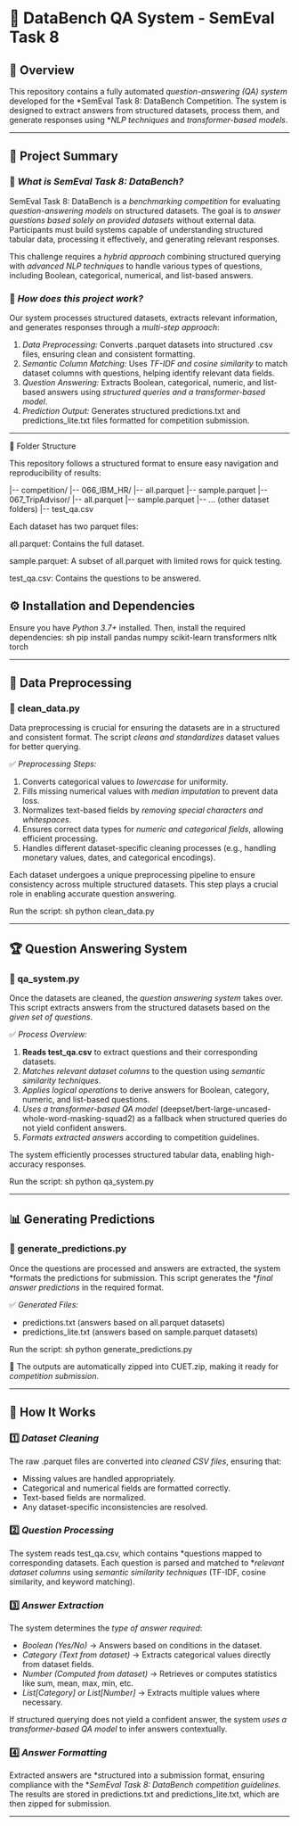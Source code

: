 # 📌 DataBench QA System - SemEval Task 8

## 📝 Overview
This repository contains a fully automated *question-answering (QA) system* developed for the *SemEval Task 8: DataBench Competition. The system is designed to extract answers from structured datasets, process them, and generate responses using **NLP techniques* and *transformer-based models*.

---

## 📜 Project Summary
### 🔹 *What is SemEval Task 8: DataBench?*
SemEval Task 8: DataBench is a *benchmarking competition* for evaluating *question-answering models* on structured datasets. The goal is to *answer questions based solely on provided datasets* without external data. Participants must build systems capable of understanding structured tabular data, processing it effectively, and generating relevant responses.

This challenge requires a *hybrid approach* combining structured querying with *advanced NLP techniques* to handle various types of questions, including Boolean, categorical, numerical, and list-based answers.

### 🔹 *How does this project work?*
Our system processes structured datasets, extracts relevant information, and generates responses through a *multi-step approach*:

1. *Data Preprocessing:* Converts .parquet datasets into structured .csv files, ensuring clean and consistent formatting.
2. *Semantic Column Matching:* Uses *TF-IDF and cosine similarity* to match dataset columns with questions, helping identify relevant data fields.
3. *Question Answering:* Extracts Boolean, categorical, numeric, and list-based answers using *structured queries and a transformer-based model*.
4. *Prediction Output:* Generates structured predictions.txt and predictions_lite.txt files formatted for competition submission.

---
📂 Folder Structure

This repository follows a structured format to ensure easy navigation and reproducibility of results:

|-- competition/
    |-- 066_IBM_HR/
        |-- all.parquet
        |-- sample.parquet
    |-- 067_TripAdvisor/
        |-- all.parquet
        |-- sample.parquet
    |-- ... (other dataset folders)
    |-- test_qa.csv

Each dataset has two parquet files:

all.parquet: Contains the full dataset.

sample.parquet: A subset of all.parquet with limited rows for quick testing.

test_qa.csv: Contains the questions to be answered.


## ⚙ Installation and Dependencies
Ensure you have *Python 3.7+* installed. Then, install the required dependencies:
sh
pip install pandas numpy scikit-learn transformers nltk torch


---

## 🔧 Data Preprocessing
### 📜 clean_data.py
Data preprocessing is crucial for ensuring the datasets are in a structured and consistent format. The script *cleans and standardizes* dataset values for better querying.

✅ *Preprocessing Steps:*
1. Converts categorical values to *lowercase* for uniformity.
2. Fills missing numerical values with *median imputation* to prevent data loss.
3. Normalizes text-based fields by *removing special characters and whitespaces*.
4. Ensures correct data types for *numeric and categorical fields*, allowing efficient processing.
5. Handles different dataset-specific cleaning processes (e.g., handling monetary values, dates, and categorical encodings).

Each dataset undergoes a unique preprocessing pipeline to ensure consistency across multiple structured datasets. This step plays a crucial role in enabling accurate question answering.

Run the script:
sh
python clean_data.py


---

## 🏆 Question Answering System
### 📜 qa_system.py
Once the datasets are cleaned, the *question answering system* takes over. This script extracts answers from the structured datasets based on the *given set of questions*.

✅ *Process Overview:*
1. **Reads test_qa.csv** to extract questions and their corresponding datasets.
2. *Matches relevant dataset columns* to the question using *semantic similarity techniques*.
3. *Applies logical operations* to derive answers for Boolean, category, numeric, and list-based questions.
4. *Uses a transformer-based QA model* (deepset/bert-large-uncased-whole-word-masking-squad2) as a fallback when structured queries do not yield confident answers.
5. *Formats extracted answers* according to competition guidelines.

The system efficiently processes structured tabular data, enabling high-accuracy responses.

Run the script:
sh
python qa_system.py


---

## 📊 Generating Predictions
### 📜 generate_predictions.py
Once the questions are processed and answers are extracted, the system *formats the predictions for submission. This script generates the **final answer predictions* in the required format.

✅ *Generated Files:*
- predictions.txt (answers based on all.parquet datasets)
- predictions_lite.txt (answers based on sample.parquet datasets)

Run the script:
sh
python generate_predictions.py


🔹 The outputs are automatically zipped into CUET.zip, making it ready for *competition submission*.

---

## 🎯 How It Works
### 1️⃣ *Dataset Cleaning*
The raw .parquet files are converted into *cleaned CSV files*, ensuring that:
- Missing values are handled appropriately.
- Categorical and numerical fields are formatted correctly.
- Text-based fields are normalized.
- Any dataset-specific inconsistencies are resolved.

### 2️⃣ *Question Processing*
The system reads test_qa.csv, which contains *questions mapped to corresponding datasets. Each question is parsed and matched to **relevant dataset columns* using *semantic similarity techniques* (TF-IDF, cosine similarity, and keyword matching).

### 3️⃣ *Answer Extraction*
The system determines the *type of answer required*:
- *Boolean (Yes/No)* → Answers based on conditions in the dataset.
- *Category (Text from dataset)* → Extracts categorical values directly from dataset fields.
- *Number (Computed from dataset)* → Retrieves or computes statistics like sum, mean, max, min, etc.
- *List[Category] or List[Number]* → Extracts multiple values where necessary.

If structured querying does not yield a confident answer, the system *uses a transformer-based QA model* to infer answers contextually.

### 4️⃣ *Answer Formatting*
Extracted answers are *structured into a submission format, ensuring compliance with the **SemEval Task 8: DataBench competition guidelines*. The results are stored in predictions.txt and predictions_lite.txt, which are then zipped for submission.

---
